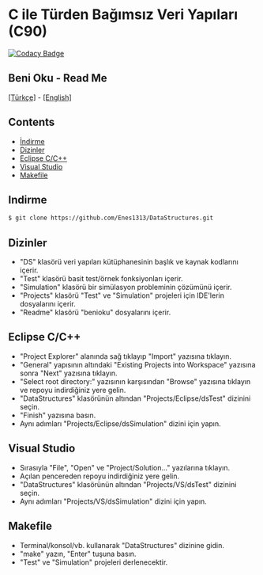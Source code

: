 # C ile Türden Bağımsız Veri Yapıları (C90)

[![Codacy Badge](https://api.codacy.com/project/badge/Grade/e87374258dba4b6589867331cdd35658)](https://www.codacy.com/manual/Enes1313/DataStructures?utm_source=github.com&amp;utm_medium=referral&amp;utm_content=Enes1313/DataStructures&amp;utm_campaign=Badge_Grade)

## Beni Oku - Read Me

[[Türkçe]](Readme/BENİOKU.md) -
[[English]](Readme/README.md)

## Contents
*   [İndirme](#indirme)
*   [Dizinler](#dizinler)
*   [Eclipse C/C++](#eclipse-c/c++)
*   [Visual Studio](#visual-studio)
*   [Makefile](#makefile)

## Indirme

```sh
$ git clone https://github.com/Enes1313/DataStructures.git
```

## Dizinler

*   "DS" klasörü veri yapıları kütüphanesinin başlık ve kaynak kodlarını içerir. 
*   "Test" klasörü basit test/örnek fonksiyonları içerir.
*   "Simulation" klasörü bir simülasyon probleminin çözümünü içerir.
*   "Projects" klasörü "Test" ve "Simulation" projeleri için IDE'lerin dosyalarını içerir.
*   "Readme" klasörü "benioku" dosyalarını içerir.

## Eclipse C/C++

*   "Project Explorer" alanında sağ tıklayıp "Import" yazısına tıklayın.
*   "General" yapısının altındaki "Existing Projects into Workspace" yazısına sonra "Next" yazısına tıklayın.
*   "Select root directory:" yazısının karşısından "Browse" yazısına tıklayın ve repoyu indirdiğiniz yere gelin.
*   "DataStructures" klasörünün altından "Projects/Eclipse/dsTest" dizinini seçin.
*   "Finish" yazısına basın.
*   Aynı adımları "Projects/Eclipse/dsSimulation" dizini için yapın.

## Visual Studio

*   Sırasıyla "File", "Open" ve "Project/Solution..." yazılarına tıklayın.
*   Açılan pencereden repoyu indirdiğiniz yere gelin.
*   "DataStructures" klasörünün altından "Projects/VS/dsTest" dizinini seçin.
*   Aynı adımları "Projects/VS/dsSimulation" dizini için yapın.

## Makefile

*   Terminal/konsol/vb. kullanarak "DataStructures" dizinine gidin.
*   "make" yazın, "Enter" tuşuna basın.
*   "Test" ve "Simulation" projeleri derlenecektir.
